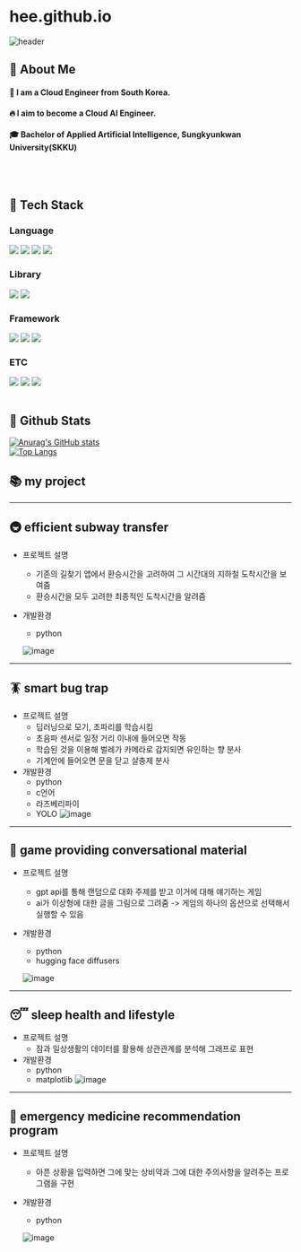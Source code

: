 # hee.github.io

<div>
  
  <!--Header-->
  ![header](https://capsule-render.vercel.app/api?type=waving&color=gradient&height=300&section=header&text=Good%20to%20see%20you%20%F0%9F%A4%97)
  
</div>

<div>
  <!--Body-->
  
  ## 👀 About Me
  #### :raising_hand: I am a Cloud Engineer from South Korea.<br/>
  #### :fire: I aim to become a Cloud AI Engineer.<br/>
  #### :mortar_board: Bachelor of Applied Artificial Intelligence, Sungkyunkwan University(SKKU)
  <br/>
  <br/>
  
  ## 🧱 Tech Stack
  ### Language
  <!--Python-->
  <img src="https://img.shields.io/badge/Python-3776AB?style=flat-square&logo=Python&logoColor=white"/>
  <!--JavaScript-->
  <img src="https://img.shields.io/badge/JavaScript-F7DF1E?style=flat-square&logo=JavaScript&logoColor=white"/>
  <!--HTML5-->
  <img src="https://img.shields.io/badge/HTML5-E34F26?style=flat-square&logo=HTML5&logoColor=white"/>
  <!--CSS-->
  <img src="https://img.shields.io/badge/CSS3-1572B6?style=flat-square&logo=CSS3&logoColor=white"/>
  <br/>
  
  ### Library
  <!--PyTorch-->
  <img src="https://img.shields.io/badge/PyTorch-EE4C2C?style=flat-square&logo=PyTorch&logoColor=white"/>
  <!--Selenium-->
  <img src="https://img.shields.io/badge/Selenium-43B02A?style=flat-square&logo=Selenium&logoColor=white"/>
  <br/>
  
  ### Framework
  <!--Flask-->
  <img src="https://img.shields.io/badge/Flask-000000?style=flat-square&logo=Flask&logoColor=white"/>
  <!--Django-->
  <img src="https://img.shields.io/badge/Django-092E20?style=flat-square&logo=Django&logoColor=white"/>
  <!--React-->
  <img src="https://img.shields.io/badge/React-61DAFB?style=flat-square&logo=React&logoColor=white&Color=white"/>
  <br/>
  
  ### ETC
  <!--Amazon AWS-->
  <img src="https://img.shields.io/badge/Amazon AWS-232F3E?style=flat-square&logo=Amazon AWS&logoColor=white"/>
  <!--Slack-->
  <img src="https://img.shields.io/badge/Slack-4A154B?style=flat-square&logo=Slack&logoColor=white"/>
  <!--MySQL-->
  <img src="https://img.shields.io/badge/MySQL-4479A1?style=flat-square&logo=MySQL&logoColor=white"/>
  <br/>
  <br/>
  
  ## 🤔 Github Stats
  [![Anurag's GitHub stats](https://github-readme-stats.vercel.app/api?username=Jiyu-Kim)](https://github.com/anuraghazra/github-readme-stats)
  <br/>
  [![Top Langs](https://github-readme-stats.vercel.app/api/top-langs/?username=Jiyu-Kim)](https://github.com/anuraghazra/github-readme-stats)
  
</div>

<!--
**Jiyu-Kim/Jiyu-Kim** is a ✨ _special_ ✨ repository because its `README.md` (this file) appears on your GitHub profile.

Here are some ideas to get you started:
- Hi there 👋
- 🔭 I’m currently working on ...
- 🌱 I’m currently learning ...
- 👯 I’m looking to collaborate on ...
- 🤔 I’m looking for help with ...
- 💬 Ask me about ...
- 📫 How to reach me: ...
- 😄 Pronouns: ...
- ⚡ Fun fact: ...
-->

  ## 📚 my project
---
## 🚇 efficient subway transfer
- 프로젝트 설명
  - 기존의 길찾기 앱에서 환승시간을 고려하여 그 시간대의 지하철 도착시간을 보여줌
  - 환승시간을 모두 고려한 최종적인 도착시간을 알려줌
- 개발환경 
  - python

   ![image](https://github.com/user-attachments/assets/bd06f462-1648-43fe-bcb8-0eca521c7c4a)
---
## 🪳 smart bug trap
- 프로젝트 설명
  - 딥러닝으로 모기, 초파리를 학습시킴
  - 초음파 센서로 일정 거리 이내에 들어오면 작동
  - 학습된 것을 이용해 벌레가 카메라로 감지되면 유인하는 향 분사
  - 기계안에 들어오면 문을 닫고 살충제 분사
- 개발환경
  - python
  - c언어
  - 라즈베리파이
  - YOLO
  ![image](https://github.com/user-attachments/assets/bf51bbfd-0801-40af-beb6-c875020f0a1f)
---
## 💬 game providing conversational material
- 프로젝트 설명
  - gpt api를 통해 랜덤으로 대화 주제를 받고 이거에 대해 얘기하는 게임
  - ai가 이상형에 대한 글을 그림으로 그려줌 -> 게임의 하나의 옵션으로 선택해서 실행할 수 있음
- 개발환경
  - python
  - hugging face diffusers

  ![image](https://github.com/user-attachments/assets/9e807ddc-d26e-4c0d-8e66-c2241769d8e8)
---
## 😴 sleep health and lifestyle
- 프로젝트 설명
  - 잠과 일상생활의 데이터를 활용해 상관관계를 분석해 그래프로 표현
- 개발환경
  - python
  - matplotlib
  ![image](https://github.com/user-attachments/assets/52e07350-5007-4378-b593-9b329672418d)
---
## 💊 emergency medicine recommendation program
- 프로젝트 설명
  - 아픈 상황을 입력하면 그에 맞는 상비약과 그에 대한 주의사항을 알려주는 프로그램을 구현
- 개발환경
  - python

   ![image](https://github.com/user-attachments/assets/ab043f3a-3d1a-4f90-8f31-f971309a3897) 

